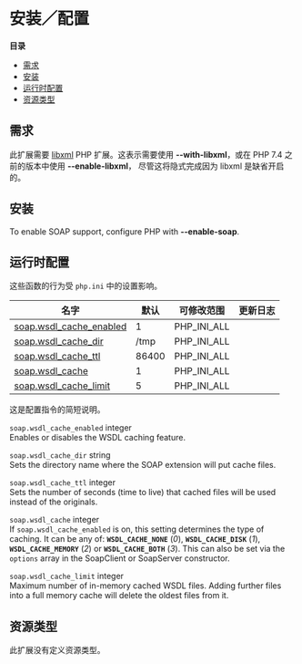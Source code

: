 安装／配置
==========

**目录**

-   [需求](/soap/setup.html#需求)
-   [安装](/soap/setup.html#安装)
-   [运行时配置](/soap/setup.html#运行时配置)
-   [资源类型](/soap/setup.html#资源类型)

需求
----

此扩展需要 <a href="/book/libxml.html" class="link">libxml</a> PHP
扩展。这表示需要使用 **--with-libxml**，或在 PHP 7.4 之前的版本中使用
**--enable-libxml**， 尽管这将隐式完成因为 libxml 是缺省开启的。

安装
----

To enable SOAP support, configure PHP with **--enable-soap**.

运行时配置
----------

这些函数的行为受 `php.ini` 中的设置影响。

| 名字                                                                 | 默认  | 可修改范围    | 更新日志 |
|----------------------------------------------------------------------|-------|---------------|----------|
| <a href="/soap/setup.html#" class="link">soap.wsdl_cache_enabled</a> | 1     | PHP\_INI\_ALL |          |
| <a href="/soap/setup.html#" class="link">soap.wsdl_cache_dir</a>     | /tmp  | PHP\_INI\_ALL |          |
| <a href="/soap/setup.html#" class="link">soap.wsdl_cache_ttl</a>     | 86400 | PHP\_INI\_ALL |          |
| <a href="/soap/setup.html#" class="link">soap.wsdl_cache</a>         | 1     | PHP\_INI\_ALL |          |
| <a href="/soap/setup.html#" class="link">soap.wsdl_cache_limit</a>   | 5     | PHP\_INI\_ALL |          |

这是配置指令的简短说明。

`soap.wsdl_cache_enabled` <span class="type">integer</span>  
Enables or disables the WSDL caching feature.

`soap.wsdl_cache_dir` <span class="type">string</span>  
Sets the directory name where the SOAP extension will put cache files.

`soap.wsdl_cache_ttl` <span class="type">integer</span>  
Sets the number of seconds (time to live) that cached files will be used
instead of the originals.

`soap.wsdl_cache` <span class="type">integer</span>  
If `soap.wsdl_cache_enabled` is on, this setting determines the type of
caching. It can be any of: **`WSDL_CACHE_NONE`** (*0*),
**`WSDL_CACHE_DISK`** (*1*), **`WSDL_CACHE_MEMORY`** (*2*) or
**`WSDL_CACHE_BOTH`** (*3*). This can also be set via the `options`
array in the <span class="classname">SoapClient</span> or <span
class="classname">SoapServer</span> constructor.

`soap.wsdl_cache_limit` <span class="type">integer</span>  
Maximum number of in-memory cached WSDL files. Adding further files into
a full memory cache will delete the oldest files from it.

资源类型
--------

此扩展没有定义资源类型。
